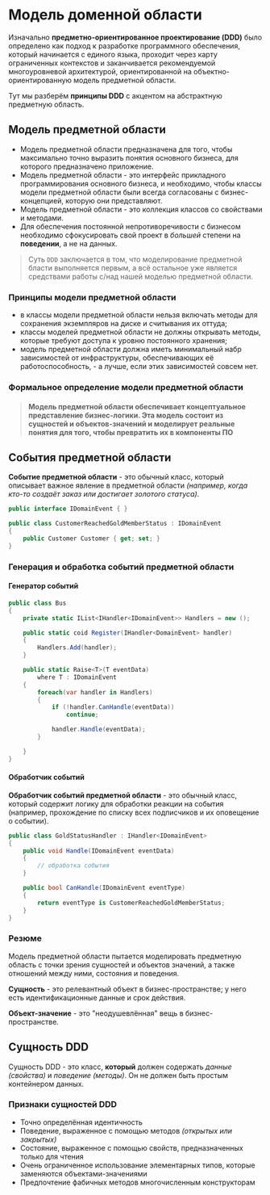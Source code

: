 # Модель доменной области

Изначально **предметно-ориентированное проектирование (DDD)** было определено как подход к разработке программного обеспечения, который начинается с единого языка, проходит через карту ограниченных контекстов и заканчивается рекомендуемой многоуровневой архитектурой, ориентированной на объектно-ориентированную модель предметной области.

Тут мы разберём **принципы DDD** с акцентом на абстрактную предметную область.

## Модель предметной области

- Модель предметной области предназначена для того, чтобы максимально точно выразить понятия основного бизнеса, для которого предназначено приложение.
- Модель предметной области - это интерфейс прикладного программирования основного бизнеса, и необходимо, чтобы классы модели предметной области были всегда согласованы с бизнес-концепцией, которую они представляют.
- Модель предметной области - это коллекция классов со свойствами и методами.
- Для обеспечения постоянной непротиворечивости с бизнесом необходимо сфокусировать свой проект в _большей_ степени на **поведении**, а не на данных.

> Суть `DDD` заключается в том, что моделирование предметной бласти выполняется первым, а всё остальное уже является средствами работы с/над нашей моделью предметной области.

### Принципы модели предметной области

- в классы модели предметной области нельзя включать методы для сохранения экземпляров на диске и считывания их оттуда;
- классы моделей предметной области не должны открывать методы, которые требуют доступа к уровню постоянного хранения;
- модель предметной области должна иметь минимальный набр зависимостей от инфраструктуры, обеспечивающих её работоспособность, - а лучше, если этих зависимостей совсем нет.

### Формальное определение модели предметной области

> #### Модель предметной области обеспечивает концептуальное представление бизнес-логики. Эта модель состоит из сущностей и объектов-значений и моделирует реальные понятия для того, чтобы превратить их в компоненты ПО

## События предметной области

**Событие предметной области** - это обычный класс, который описывает важное явление в предметной области _(например, когда кто-то создаёт заказ или достигает золотого статуса)_.

```csharp
public interface IDomainEvent { }

public class CustomerReachedGoldMemberStatus : IDomainEvent
{
    public Customer Customer { get; set; }
}
```

### Генерация и обработка событий предметной области

#### Генератор событий

```csharp
public class Bus
{
    private static IList<IHandler<IDomainEvent>> Handlers = new ();

    public static coid Register(IHandler<DomainEvent> handler)
    {
        Handlers.Add(handler);
    }

    public static Raise<T>(T eventData) 
        where T : IDomainEvent
    {
        foreach(var handler in Handlers)
        {
            if (!handler.CanHandle(eventData))
                continue;

            handler.Handle(eventData);
        }

    }
}
```

#### Обработчик событий

**Обработчик событий предметной области** - это обычный класс, который содержит логику для обработки реакции на события (например, прохождение по списку всех подписчиков и их оповещение о событии).

```csharp
public class GoldStatusHandler : IHandler<IDomainEvent>
{
    public void Handle(IDomainEvent eventData)
    {
        // обработка события
    }

    public bool CanHandle(IDomainEvent eventType)
    {
        return eventType is CustomerReachedGoldMemberStatus;
    }
}
```

### Резюме

Модель предметной области пытается моделировать предметную область с точки зрения сущностей и объектов значений, а также отношений между ними, состояния и поведения.

**Сущность** - это релевантный объект в бизнес-пространстве; у него есть идентификационные данные и срок действия.

**Объект-значение** - это "неодушевлённая" вещь в бизнес-пространстве.

## Сущность DDD

Сущность DDD - это класс, **который** должен содержать _данные (свойства)_ и _поведение (методы)_. Он не должен быть простым контейнером данных.

### Признаки сущностей DDD

- Точно определённая идентичность
- Поведение, выраженное с помощью методов _(открытых или закрытых)_
- Состояние, выраженное с помощью свойств, предназначенных только для чтения
- Очень ограниченное использование элементарных типов, которые заменяются объектами-значениями
- Предпочтение фабичных методов многочисленным конструкторам